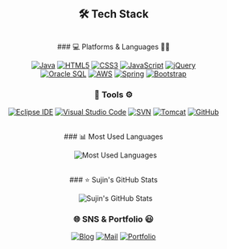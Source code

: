 <div align="center">

## 🛠️ Tech Stack
<br/>
### 💻 Platforms & Languages 🧑‍💻

[![Java](https://img.shields.io/badge/Java-007396?style=for-the-badge&logo=java&logoColor=white)](https://www.java.com)
[![HTML5](https://img.shields.io/badge/HTML5-E34F26?style=for-the-badge&logo=html5&logoColor=white)](https://developer.mozilla.org/ko/docs/Web/HTML)
[![CSS3](https://img.shields.io/badge/CSS3-1572B6?style=for-the-badge&logo=css3&logoColor=white)](https://developer.mozilla.org/ko/docs/Web/CSS)
[![JavaScript](https://img.shields.io/badge/JavaScript-F7DF1E?style=for-the-badge&logo=javascript&logoColor=black)](https://www.javascript.com)
[![jQuery](https://img.shields.io/badge/jQuery-0769AD?style=for-the-badge&logo=jquery&logoColor=white)](https://jquery.com) <br/>
[![Oracle SQL](https://img.shields.io/badge/Oracle%20SQL-F80000?style=for-the-badge&logo=oracle&logoColor=white)](https://www.oracle.com/database/)
[![AWS](https://img.shields.io/badge/AWS-232F3E?style=for-the-badge&logo=amazon-aws&logoColor=white)](https://aws.amazon.com)
[![Spring](https://img.shields.io/badge/Spring-6DB33F?style=for-the-badge&logo=spring&logoColor=white)](https://spring.io/)
[![Bootstrap](https://img.shields.io/badge/Bootstrap-7952B3?style=for-the-badge&logo=bootstrap&logoColor=white)](https://getbootstrap.com)
<br/>
### 🔧 Tools ⚙️

[![Eclipse IDE](https://img.shields.io/badge/Eclipse%20IDE-2C2255?style=for-the-badge&logo=eclipse&logoColor=white)](https://www.eclipse.org/ide/)
[![Visual Studio Code](https://img.shields.io/badge/Visual%20Studio%20Code-007ACC?style=for-the-badge&logo=visual-studio-code&logoColor=white)](https://code.visualstudio.com/)
[![SVN](https://img.shields.io/badge/SVN-8090C5?style=for-the-badge&logo=subversion&logoColor=white)](https://subversion.apache.org/)
[![Tomcat](https://img.shields.io/badge/Apache%20Tomcat-F8DC75?style=for-the-badge&logo=apache-tomcat&logoColor=black)](https://tomcat.apache.org/)
[![GitHub](https://img.shields.io/badge/GitHub-181717?style=for-the-badge&logo=github&logoColor=white)](https://github.com/)

</div>


<div align="center">
<br/>
### 📊 Most Used Languages

<p align="center">
  <img src="https://github-readme-stats.vercel.app/api/top-langs/?username=skt4253&layout=compact&hide_title=true&card_width=400&langs_count=6&theme=radical&exclude_repo=your-excluded-repo" alt="Most Used Languages">
</p>

</div>


<div align="center">
<br/>
### ⭐ Sujin's GitHub Stats

<p align="center">
  <img src="https://github-readme-stats.vercel.app/api?username=skt4253&show_icons=true&theme=radical&hide_rank=false&include_all_commits=true&count_private=true&disable_animations=true" alt="Sujin's GitHub Stats">
</p>

</div>


<div align="center">

### 🌐 SNS & Portfolio 😃

[![Blog](https://img.shields.io/badge/Blog-FF5722?style=for-the-badge&logo=blogger&logoColor=white)](https://your-blog-url.com)
[![Mail](https://img.shields.io/badge/Mail-D44638?style=for-the-badge&logo=gmail&logoColor=white)](mailto:your-email@example.com)
[![Portfolio](https://img.shields.io/badge/Portfolio-6A1B9A?style=for-the-badge&logo=react&logoColor=white)](https://your-portfolio-url.com)

</div>
